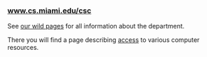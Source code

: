 ### www.cs.miami.edu/csc

See <a href="https://www.cs.miami.edu/csc/">our wild pages</a> for all information about the department.

There you will find a page describing <a href="https://www.cs.miami.edu/csc/computer-access.html">access</a>
 to various computer resources.
 
